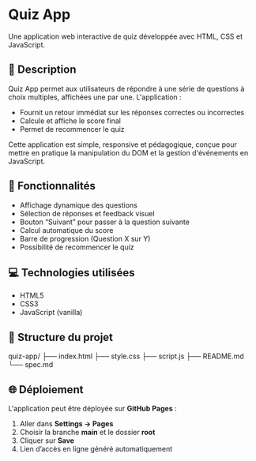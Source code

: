 # Quiz App

Une application web interactive de quiz développée avec HTML, CSS et JavaScript.

## 🎯 Description

Quiz App permet aux utilisateurs de répondre à une série de questions à choix multiples, affichées une par une. L'application :
- Fournit un retour immédiat sur les réponses correctes ou incorrectes
- Calcule et affiche le score final
- Permet de recommencer le quiz

Cette application est simple, responsive et pédagogique, conçue pour mettre en pratique la manipulation du DOM et la gestion d'événements en JavaScript.

## 🧩 Fonctionnalités

- Affichage dynamique des questions
- Sélection de réponses et feedback visuel
- Bouton “Suivant” pour passer à la question suivante
- Calcul automatique du score
- Barre de progression (Question X sur Y)
- Possibilité de recommencer le quiz

## 💻 Technologies utilisées

- HTML5
- CSS3
- JavaScript (vanilla)

## 📁 Structure du projet
quiz-app/
├── index.html
├── style.css
├── script.js
├── README.md
└── spec.md


## 🌐 Déploiement

L'application peut être déployée sur **GitHub Pages** :
1. Aller dans **Settings → Pages**
2. Choisir la branche **main** et le dossier **root**
3. Cliquer sur **Save**
4. Lien d’accès en ligne généré automatiquement
